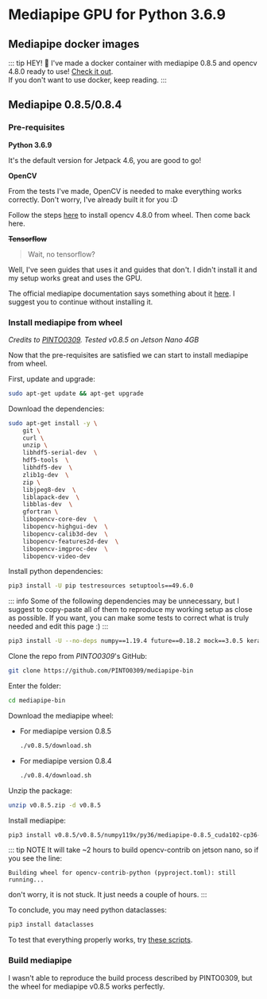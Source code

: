 # Mediapipe GPU for Python 3.6.9

## Mediapipe docker images

::: tip HEY! 👋
I've made a docker container with mediapipe 0.8.5 and opencv 4.8.0 ready to use! [Check it out](/libraries/mediapipe/overview#docker-images).
<br>
If you don't want to use docker, keep reading.
:::

## Mediapipe 0.8.5/0.8.4

### Pre-requisites
**Python 3.6.9**

It's the default version for Jetpack 4.6, you are good to go!

**OpenCV**

From the tests I've made, OpenCV is needed to make everything works correctly. Don't worry, I've already built it for you :D

Follow the steps [here](/libraries/opencv/l4t32.7.1/py3.6.9) to install opencv 4.8.0 from wheel. Then come back here.

~~**Tensorflow**~~
> Wait, no tensorflow? 

Well, I've seen guides that uses it and guides that don't. I didn't install it and my setup works great and uses the GPU. 

The official mediapipe documentation says something about it [here](https://developers.google.com/mediapipe/framework/getting_started/gpu_support#tensorflow_cuda_support_and_setup_on_linux_desktop). I suggest you to continue without installing it.


### Install mediapipe from wheel

_Credits to [PINTO0309](https://github.com/PINTO0309/mediapipe-bin)._ _Tested v0.8.5 on Jetson Nano 4GB_


Now that the pre-requisites are satisfied we can start to install mediapipe from wheel.

First, update and upgrade:
```bash
sudo apt-get update && apt-get upgrade
```

Download the dependencies:

```bash
sudo apt-get install -y \
    git \
    curl \
    unzip \
    libhdf5-serial-dev  \
    hdf5-tools  \
    libhdf5-dev  \
    zlib1g-dev  \
    zip \
    libjpeg8-dev  \
    liblapack-dev  \
    libblas-dev  \
    gfortran \
    libopencv-core-dev  \
    libopencv-highgui-dev  \
    libopencv-calib3d-dev  \
    libopencv-features2d-dev  \
    libopencv-imgproc-dev  \
    libopencv-video-dev
```

Install python dependencies:

```bash
pip3 install -U pip testresources setuptools==49.6.0
```

::: info
Some of the following dependencies may be unnecessary, but I suggest to copy-paste all of them to reproduce my working
setup as close as possible. If you want, you can make some tests to correct what is truly needed and edit this page :)
:::

```bash
pip3 install -U --no-deps numpy==1.19.4 future==0.18.2 mock==3.0.5 keras_preprocessing==1.1.2 keras_applications==1.0.8 gast==0.4.0 protobuf pybind11 cython pkgconfig
```

Clone the repo from _PINTO0309_'s GitHub:

```bash
git clone https://github.com/PINTO0309/mediapipe-bin
```

Enter the folder:

```bash
cd mediapipe-bin
```

Download the mediapipe wheel:

- For mediapipe version 0.8.5 <Badge type="tip" text="SUGGESTED ✨" />
    ```bash
    ./v0.8.5/download.sh
    ```
- For mediapipe version 0.8.4 <Badge type="warning" text="NOT tested" />
    ```bash
    ./v0.8.4/download.sh
    ```

Unzip the package:

```bash
unzip v0.8.5.zip -d v0.8.5 
```

Install mediapipe:

```bash
pip3 install v0.8.5/v0.8.5/numpy119x/py36/mediapipe-0.8.5_cuda102-cp36-cp36m-linux_aarch64.whl
```

::: tip NOTE
It will take ~2 hours to build opencv-contrib on jetson nano, so if you see the line:

```Building wheel for opencv-contrib-python (pyproject.toml): still running...```

don't worry, it is not stuck. It just needs a couple of hours.
:::

To conclude, you may need python dataclasses:

```bash
pip3 install dataclasses
```

To test that everything properly works, try [these scripts](/libraries/mediapipe/overview#test-gpu-support).

### Build mediapipe

I wasn't able to reproduce the build process described by PINTO0309, but the wheel for mediapipe v0.8.5 works perfectly.